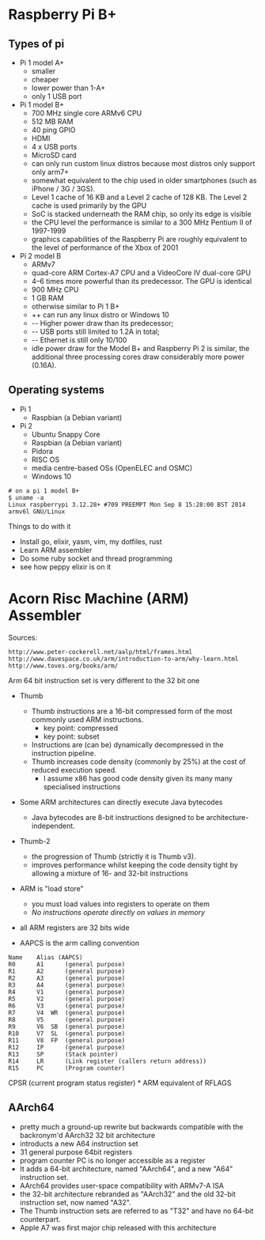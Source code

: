 # Raspberry Pi B+

## Types of pi

* Pi 1 model A+
    * smaller
    * cheaper
    * lower power than 1-A+
    * only 1 USB port
* Pi 1 model B+
    * 700 MHz single core ARMv6 CPU
    * 512 MB RAM
    * 40 ping GPIO
    * HDMI
    * 4 x USB ports
    * MicroSD card
    * can only run custom linux distros because most distros only support only
      arm7+
    * somewhat equivalent to the chip used in older smartphones (such as iPhone
      / 3G / 3GS).
    * Level 1 cache of 16 KB and a Level 2 cache of 128 KB. The Level 2 cache
      is used primarily by the GPU
    * SoC is stacked underneath the RAM chip, so only its edge is visible
    * the CPU level the performance is similar to a 300 MHz Pentium II of
      1997-1999
    * graphics capabilities of the Raspberry Pi are roughly equivalent to the
      level of performance of the Xbox of 2001
* Pi 2 model B
    * ARMv7
    * quad-core ARM Cortex-A7 CPU and a VideoCore IV dual-core GPU
    * 4–6 times more powerful than its predecessor. The GPU is identical
    * 900 MHz CPU
    * 1 GB RAM
    * otherwise similar to  Pi 1 B+
    * ++ can run any linux distro or Windows 10
    * -- Higher power draw than its predecessor;
    * -- USB ports still limited to 1.2A in total;
    * -- Ethernet is still only 10/100
    * idle power draw for the Model B+ and Raspberry Pi 2 is similar, the
      additional three processing cores draw considerably more power (0.16A).

## Operating systems

* Pi 1
    * Raspbian (a Debian variant)
* Pi 2
    * Ubuntu Snappy Core
    * Raspbian (a Debian variant)
    * Pidora
    * RISC OS
    * media centre-based OSs (OpenELEC and OSMC)
    * Windows 10

```
# on a pi 1 model B+
$ uname -a
Linux raspberrypi 3.12.28+ #709 PREEMPT Mon Sep 8 15:28:00 BST 2014 armv6l GNU/Linux
```

Things to do with it

* Install go, elixir, yasm, vim, my dotfiles, rust
* Learn ARM assembler
* Do some ruby socket and thread programming
* see how peppy elixir is on it

# Acorn Risc Machine (ARM) Assembler

Sources:

    http://www.peter-cockerell.net/aalp/html/frames.html
    http://www.davespace.co.uk/arm/introduction-to-arm/why-learn.html
    http://www.toves.org/books/arm/

Arm 64 bit instruction set is very different to the 32 bit one

* Thumb
    * Thumb instructions are a 16-bit compressed form of the most commonly used ARM instructions.
        * key point: compressed
        * key point: subset
    * Instructions are (can be) dynamically decompressed in the instruction pipeline.
    * Thumb increases code density (commonly by 25%) at the cost of reduced execution speed.
        * I assume x86 has good code density given its many many specialised instructions
* Some ARM architectures can directly execute Java bytecodes
    * Java bytecodes are 8-bit instructions designed to be architecture-independent.

* Thumb-2
    * the progression of Thumb (strictly it is Thumb v3).
    * improves performance whilst keeping the code density tight by allowing a
      mixture of 16- and 32-bit instructions

* ARM is "load store"
    * you must load values into registers to operate on them
    * _No instructions operate directly on values in memory_

* all ARM registers are 32 bits wide
* AAPCS is the arm calling convention

```
Name    Alias (AAPCS)
R0      A1      (general purpose)
R1      A2      (general purpose)
R2      A3      (general purpose)
R3      A4      (general purpose)
R4      V1      (general purpose)
R5      V2      (general purpose)
R6      V3      (general purpose)
R7      V4  WR  (general purpose)
R8      V5      (general purpose)
R9      V6  SB  (general purpose)
R10     V7  SL  (general purpose)
R11     V8  FP  (general purpose)
R12     IP      (general purpose)
R13     SP      (Stack pointer)
R14     LR      (Link register (callers return address))
R15     PC      (Program counter)
```

CPSR (current program status register)
    * ARM equivalent of RFLAGS

## AArch64

* pretty much a ground-up rewrite but backwards compatible with the backronym'd AArch32 32 bit architecture
* introducts a new A64 instruction set
* 31 general purpose 64bit registers
* program counter PC is no longer accessible as a register
* It adds a 64-bit architecture, named "AArch64", and a new "A64" instruction set.
* AArch64 provides user-space compatibility with ARMv7-A ISA
* the 32-bit architecture rebranded as "AArch32" and the old 32-bit instruction set, now named "A32".
* The Thumb instruction sets are referred to as "T32" and have no 64-bit counterpart.
* Apple A7 was first major chip released with this architecture
